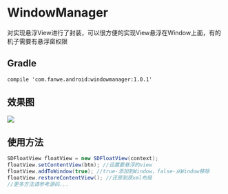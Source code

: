 # WindowManager
对实现悬浮View进行了封装，可以很方便的实现View悬浮在Window上面，有的机子需要有悬浮窗权限

## Gradle
`compile 'com.fanwe.android:windowmanager:1.0.1'`

## 效果图
![](http://thumbsnap.com/i/qzYljsOJ.gif?0820)

## 使用方法
```java
SDFloatView floatView = new SDFloatView(context);
floatView.setContentView(btn); //设置要悬浮的view
floatView.addToWindow(true); //true-添加到Window，false-从Window移除
floatView.restoreContentView(); //还原到原xml布局
//更多方法请参考源码...
```
